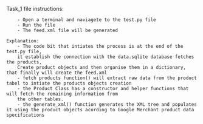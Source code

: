 Task_1 
    file instructions:
    
        - Open a terminal and naviagete to the test.py file
        - Run the file
        - The feed.xml file will be generated
        
    Explanation:
        - The code bit that intiates the process is at the end of the test.py file,
        it establish the connection with the data.sqlite database fetches the products,
        Create product objects and then organise them in a dictionary, that finally will create the feed.xml
        - fetch products function() will extract raw data from the product tabel to intiate the products objects creation
        - the Product Class has a constructor and helper functions that will fetch the remaining information from
        the other tables.
        - the generate_xml() function generates the XML tree and populates it using the product objects acording to Google Merchant product data specifications
